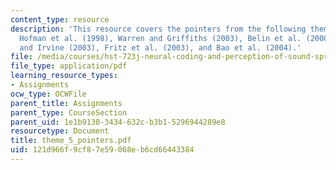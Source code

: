 ```yaml
---
content_type: resource
description: 'This resource covers the pointers from the following theme 5 papers:
  Hofman et al. (1998), Warren and Griffiths (2003), Belin et al. (2000), Kamke, Brown,
  and Irvine (2003), Fritz et al. (2003), and Bao et al. (2004).'
file: /media/courses/hst-723j-neural-coding-and-perception-of-sound-spring-2005/121d966f9cf87e59068eb6cd66443384_theme_5_pointers.pdf
file_type: application/pdf
learning_resource_types:
- Assignments
ocw_type: OCWFile
parent_title: Assignments
parent_type: CourseSection
parent_uid: 1e1b9138-3434-632c-b3b1-5296944289e8
resourcetype: Document
title: theme_5_pointers.pdf
uid: 121d966f-9cf8-7e59-068e-b6cd66443384
---
```

